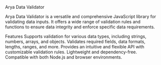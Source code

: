 Arya Data Validator

Arya Data Validator is a versatile and comprehensive JavaScript library for validating data inputs. It offers a wide range of validation rules and functions to ensure data integrity and enforce specific data requirements.


Features
Supports validation for various data types, including strings, numbers, arrays, and objects.
Validates required fields, data formats, lengths, ranges, and more.
Provides an intuitive and flexible API with customizable validation rules.
Lightweight and dependency-free.
Compatible with both Node.js and browser environments.
